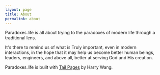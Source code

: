 ```yaml
---
layout: page
title: About
permalink: about
---
```


Paradoxes.life is all about trying to the paradoxes of modern life through a traditional lens.

It's there to remind us of what is Truly important, even in modern interactions, in the hope that it 
may help us become better human beings, leaders, engineers, and above all, better at serving God and His creation. 

Paradoxes.life is built with <a href="https://github.com/harrywang/tailpages" target="_blank">Tail Pages</a> by Harry Wang.
